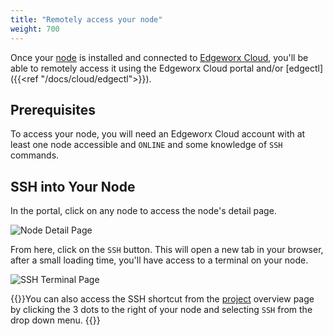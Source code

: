 ```yaml
---
title: "Remotely access your node"
weight: 700
---
```


Once your [node](../cloud/adding-nodes/_index.md) is installed and connected to [Edgeworx Cloud](/docs/cloud/start-portal), you'll be able to remotely access it using
the Edgeworx Cloud portal and/or [edgectl]({{<ref "/docs/cloud/edgectl">}}).

## Prerequisites

To access your node, you will need an Edgeworx Cloud account with at least one node accessible
and `ONLINE` and some knowledge of `SSH` commands.

## SSH into Your Node

In the portal, click on any node to access the node's detail page.

![Node Detail Page](/images/7done.png)

From here, click on the `SSH` button. This will open a new tab in your browser, after a small
loading time, you'll have access to a terminal on your node.

![SSH Terminal Page](</images/Screen Shot 2022-04-08 at 1.36.50 PM.png>)

{{<info>}}You can also access the SSH shortcut from the [project](/docs/more/terminology#project) overview page by
clicking the 3 dots to the right of your node and selecting `SSH` from the drop down menu.
{{</info>}}